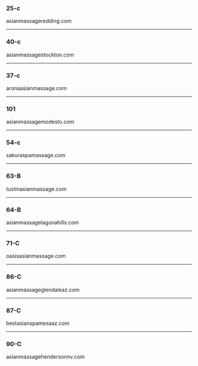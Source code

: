 ### 25-c

asianmassageredding.com

---

### 40-c

asianmassagestockton.com

---

### 37-c

aronaasianmassage.com

---

### 101

asianmassagemodesto.com

---

### 54-c

sakuraspamassage.com

---

### 63-B

tustinasianmassage.com

---

### 64-B

asianmassagelagunahills.com

---

### 71-C

oasisasianmassage.com

---

### 86-C

asianmassageglendaleaz.com

---

### 87-C

bestasianspamesaaz.com

---

### 90-C

asianmassagehendersonnv.com
